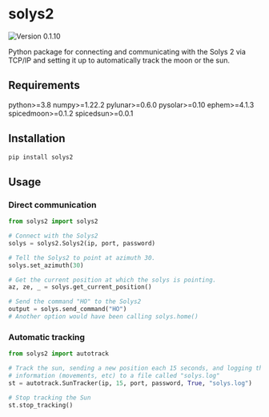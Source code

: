 # solys2

![Version 0.1.10](https://img.shields.io/badge/version-0.1.10-informational)

Python package for connecting and communicating with the Solys 2 via TCP/IP
and setting it up to automatically track the moon or the sun.

## Requirements

python>=3.8
numpy>=1.22.2
pylunar>=0.6.0
pysolar>=0.10
ephem>=4.1.3
spicedmoon>=0.1.2
spicedsun>=0.0.1

## Installation

```sh
pip install solys2
```

## Usage

### Direct communication

```python
from solys2 import solys2

# Connect with the Solys2
solys = solys2.Solys2(ip, port, password)

# Tell the Solys2 to point at azimuth 30.
solys.set_azimuth(30)

# Get the current position at which the solys is pointing.
az, ze, _ = solys.get_current_position()

# Send the command "HO" to the Solys2
output = solys.send_command("HO")
# Another option would have been calling solys.home()
```

### Automatic tracking

```python
from solys2 import autotrack

# Track the sun, sending a new position each 15 seconds, and logging the
# information (movements, etc) to a file called "solys.log"
st = autotrack.SunTracker(ip, 15, port, password, True, "solys.log")

# Stop tracking the Sun
st.stop_tracking()
```
